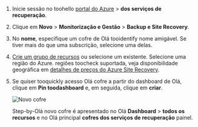 
1. Inicie sessão no toohello [portal do Azure](https://portal.azure.com) > **dos serviços de recuperação**.
2. Clique em **Novo** > **Monitorização e Gestão** > **Backup e Site Recovery**. 
3. No **nome**, especifique um cofre de Olá tooidentify nome amigável. Se tiver mais do que uma subscrição, selecione uma delas.
4. [Crie um grupo de recursos](../articles/azure-resource-manager/resource-group-template-deploy-portal.md) ou selecione um existente. Selecione uma região do Azure. regiões toocheck suportada, veja disponibilidade geográfica em [detalhes de preços do Azure Site Recovery](https://azure.microsoft.com/pricing/details/site-recovery/).
5. Se quiser tooquickly acesso Olá cofre a partir do dashboard de Olá, clique em **Pin toodashboard** e, em seguida, clique em **criar**.

   ![Novo cofre](./media/site-recovery-create-vault/new-vault-settings.png)

   Step-by-Olá novo cofre é apresentado no Olá **Dashboard** > **todos os recursos** e no Olá principal **cofres dos serviços de recuperação** painel.
